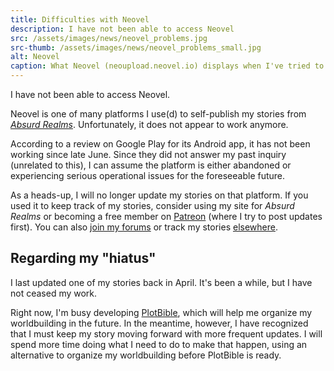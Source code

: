 ```yaml
---
title: Difficulties with Neovel
description: I have not been able to access Neovel
src: /assets/images/news/neovel_problems.jpg
src-thumb: /assets/images/news/neovel_problems_small.jpg
alt: Neovel
caption: What Neovel (neoupload.neovel.io) displays when I've tried to log in. There's nothing wrong with my Internet connection.
---
```


I have not been able to access Neovel.

Neovel is one of many platforms I use(d) to self-publish my stories from *<a href="https://absurdrealms.com/" target="_blank">Absurd Realms</a>*. Unfortunately, it does not appear to work anymore.

According to a review on Google Play for its Android app, it has not been working since late June. Since they did not answer my past inquiry (unrelated to this), I can assume the platform is either abandoned or experiencing serious operational issues for the foreseeable future.

As a heads-up, I will no longer update my stories on that platform. If you used it to keep track of my stories, consider using my site for *Absurd Realms* or becoming a free member on <a href="https://www.patreon.com/schizoidnightmares" target="_blank">Patreon</a> (where I try to post updates first). You can also <a href="https://schizoidnightmares.net" target="_blank">join my forums</a> or track my stories [elsewhere](/about/#profiles).

## Regarding my "hiatus"
I last updated one of my stories back in April. It's been a while, but I have not ceased my work.

Right now, I'm busy developing [PlotBible](/news/plotbible/), which will help me organize my worldbuilding in the future. In the meantime, however, I have recognized that I must keep my story moving forward with more frequent updates. I will spend more time doing what I need to do to make that happen, using an alternative to organize my worldbuilding before PlotBible is ready.